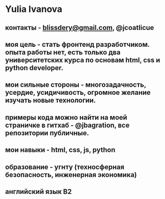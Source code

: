 # Yulia Ivanova

## контакты - blissdery@gmail.com, @jcoatlicue

## моя цель - стать фронтенд разработчиком. опыта работы нет, есть только два университетских курса по основам html, css и python developer.
## мои сильные стороны - многозадачность, усердие, усидичивость, огромное желание изучать новые технологии.
## примеры кода можно найти на моей страничке в гитхаб - @jbagration, все репозитории публичные.

## мои навыки - html, css, js, python
## образование - угнту (техносферная безопасность, инженерная экономика)
## английский язык B2
